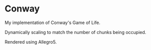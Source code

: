 # Conway

My implementation of Conway's Game of Life.

Dynamically scaling to match the number of chunks being occupied.

Rendered using Allegro5.
